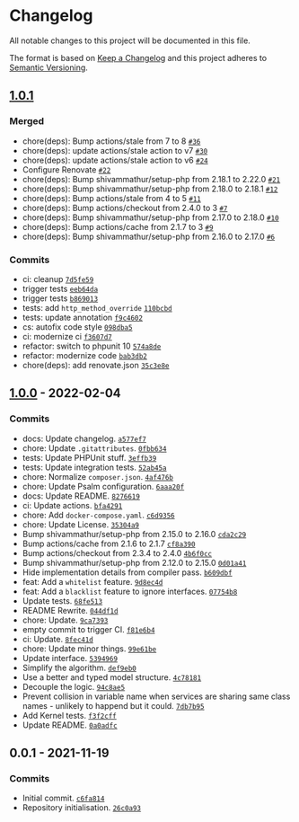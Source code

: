 # Changelog

All notable changes to this project will be documented in this file.

The format is based on [Keep a Changelog](https://keepachangelog.com/en/1.0.0/)
and this project adheres to [Semantic Versioning](https://semver.org/spec/v2.0.0.html).

## [1.0.1](https://github.com/loophp/service-alias-autoregister-bundle/compare/1.0.0...1.0.1)

### Merged

- chore(deps): Bump actions/stale from 7 to 8 [`#36`](https://github.com/loophp/service-alias-autoregister-bundle/pull/36)
- chore(deps): update actions/stale action to v7 [`#30`](https://github.com/loophp/service-alias-autoregister-bundle/pull/30)
- chore(deps): update actions/stale action to v6 [`#24`](https://github.com/loophp/service-alias-autoregister-bundle/pull/24)
- Configure Renovate [`#22`](https://github.com/loophp/service-alias-autoregister-bundle/pull/22)
- chore(deps): Bump shivammathur/setup-php from 2.18.1 to 2.22.0 [`#21`](https://github.com/loophp/service-alias-autoregister-bundle/pull/21)
- chore(deps): Bump shivammathur/setup-php from 2.18.0 to 2.18.1 [`#12`](https://github.com/loophp/service-alias-autoregister-bundle/pull/12)
- chore(deps): Bump actions/stale from 4 to 5 [`#11`](https://github.com/loophp/service-alias-autoregister-bundle/pull/11)
- chore(deps): Bump actions/checkout from 2.4.0 to 3 [`#7`](https://github.com/loophp/service-alias-autoregister-bundle/pull/7)
- chore(deps): Bump shivammathur/setup-php from 2.17.0 to 2.18.0 [`#10`](https://github.com/loophp/service-alias-autoregister-bundle/pull/10)
- chore(deps): Bump actions/cache from 2.1.7 to 3 [`#9`](https://github.com/loophp/service-alias-autoregister-bundle/pull/9)
- chore(deps): Bump shivammathur/setup-php from 2.16.0 to 2.17.0 [`#6`](https://github.com/loophp/service-alias-autoregister-bundle/pull/6)

### Commits

- ci: cleanup [`7d5fe59`](https://github.com/loophp/service-alias-autoregister-bundle/commit/7d5fe59c562fdcf289ee67abfe82ef171e31a810)
- trigger tests [`eeb64da`](https://github.com/loophp/service-alias-autoregister-bundle/commit/eeb64da1bd4e28d25ee4b2825095a71c6eed203b)
- trigger tests [`b869013`](https://github.com/loophp/service-alias-autoregister-bundle/commit/b8690130c5cc1da1aaf05c0c5437207eaf6f711d)
- tests: add `http_method_override` [`110bcbd`](https://github.com/loophp/service-alias-autoregister-bundle/commit/110bcbd1f84a326edace01037e1fc0ec9ac6ea51)
- tests: update annotation [`f9c4602`](https://github.com/loophp/service-alias-autoregister-bundle/commit/f9c46021320800f03eec78c24f1858199eb82c50)
- cs: autofix code style [`098dba5`](https://github.com/loophp/service-alias-autoregister-bundle/commit/098dba5ac2bfd960e5ebb93b6cd821efa052c322)
- ci: modernize ci [`f3607d7`](https://github.com/loophp/service-alias-autoregister-bundle/commit/f3607d719dfe834bc3814040636011e748e50143)
- refactor: switch to phpunit 10 [`574a8de`](https://github.com/loophp/service-alias-autoregister-bundle/commit/574a8de5718ade63e42d1ce81babab7e1cf39ce4)
- refactor: modernize code [`bab3db2`](https://github.com/loophp/service-alias-autoregister-bundle/commit/bab3db209b4ac084167298b182debac378ed111f)
- chore(deps): add renovate.json [`35c3e8e`](https://github.com/loophp/service-alias-autoregister-bundle/commit/35c3e8e27e094adf46714750ad02233a38187583)

## [1.0.0](https://github.com/loophp/service-alias-autoregister-bundle/compare/0.0.1...1.0.0) - 2022-02-04

### Commits

- docs: Update changelog. [`a577ef7`](https://github.com/loophp/service-alias-autoregister-bundle/commit/a577ef7e99567c7a95da720702f8e390897772d6)
- chore: Update `.gitattributes`. [`0fbb634`](https://github.com/loophp/service-alias-autoregister-bundle/commit/0fbb634795fab851bc26df4d77456d540b88efee)
- tests: Update PHPUnit stuff. [`3effb39`](https://github.com/loophp/service-alias-autoregister-bundle/commit/3effb3960c5bc037f2a89ace10924a8ba5c17c0d)
- tests: Update integration tests. [`52ab45a`](https://github.com/loophp/service-alias-autoregister-bundle/commit/52ab45a26e87bc5af0b2be63dccc761d8e53bfcd)
- chore: Normalize `composer.json`. [`4af476b`](https://github.com/loophp/service-alias-autoregister-bundle/commit/4af476b9178a8a3d54dff4689838d3bb05be7fe3)
- chore: Update Psalm configuration. [`6aaa20f`](https://github.com/loophp/service-alias-autoregister-bundle/commit/6aaa20f70fbeaae3358a68116b28f03c4c104150)
- docs: Update README. [`8276619`](https://github.com/loophp/service-alias-autoregister-bundle/commit/82766193da6fef8d919ee618bee7b4c8d32a4967)
- ci: Update actions. [`bfa4291`](https://github.com/loophp/service-alias-autoregister-bundle/commit/bfa42919510a268301b5ca10337766cc76d617ff)
- chore: Add `docker-compose.yaml`. [`c6d9356`](https://github.com/loophp/service-alias-autoregister-bundle/commit/c6d935691843a5f815716e18294d9527b26daf2a)
- chore: Update License. [`35304a9`](https://github.com/loophp/service-alias-autoregister-bundle/commit/35304a974f1749a67d854ec9e7c9cd410618a45a)
- Bump shivammathur/setup-php from 2.15.0 to 2.16.0 [`cda2c29`](https://github.com/loophp/service-alias-autoregister-bundle/commit/cda2c298d53589598352cead92a60fe5556bfa06)
- Bump actions/cache from 2.1.6 to 2.1.7 [`cf8a390`](https://github.com/loophp/service-alias-autoregister-bundle/commit/cf8a390a049beadfc771b346de19076a2fea916f)
- Bump actions/checkout from 2.3.4 to 2.4.0 [`4b6f0cc`](https://github.com/loophp/service-alias-autoregister-bundle/commit/4b6f0ccef6c3e75496a01ab131f5e31e359e3da9)
- Bump shivammathur/setup-php from 2.12.0 to 2.15.0 [`0d01a41`](https://github.com/loophp/service-alias-autoregister-bundle/commit/0d01a4106cf755ad3eefcbac69c7e6e38bc199e9)
- Hide implementation details from compiler pass. [`b609dbf`](https://github.com/loophp/service-alias-autoregister-bundle/commit/b609dbfd330f0efabaac2484bbb2fae1dd00b1cc)
- feat: Add a `whitelist` feature. [`9d8ec4d`](https://github.com/loophp/service-alias-autoregister-bundle/commit/9d8ec4d1193df0915d2800db31dc464761ba02c4)
- feat: Add a `blacklist` feature to ignore interfaces. [`07754b8`](https://github.com/loophp/service-alias-autoregister-bundle/commit/07754b862560c2bbf010ff5c55df68ac6ab685e3)
- Update tests. [`68fe513`](https://github.com/loophp/service-alias-autoregister-bundle/commit/68fe513a87f761e8dd00779860528d11b7a1b111)
- README Rewrite. [`044df1d`](https://github.com/loophp/service-alias-autoregister-bundle/commit/044df1dba7a9bc8a54aa8acfd3ff2061862ca19a)
- chore: Update. [`9ca7393`](https://github.com/loophp/service-alias-autoregister-bundle/commit/9ca739382df3f3b8e8622edc64016df5ae068010)
- empty commit to trigger CI. [`f81e6b4`](https://github.com/loophp/service-alias-autoregister-bundle/commit/f81e6b4098e941e49adfd47d9bab818719a5d14e)
- ci: Update. [`8fec41d`](https://github.com/loophp/service-alias-autoregister-bundle/commit/8fec41dfea8d0978ae5f4fab3dcfe3907667fce6)
- chore: Update minor things. [`99e61be`](https://github.com/loophp/service-alias-autoregister-bundle/commit/99e61be6f2fcfaa59759e5ee9bf72f66a2d42b21)
- Update interface. [`5394969`](https://github.com/loophp/service-alias-autoregister-bundle/commit/5394969ec403953c71e35330cc12197a2e3b618f)
- Simplify the algorithm. [`def9eb0`](https://github.com/loophp/service-alias-autoregister-bundle/commit/def9eb0282450ab19f284646ec2d2c05ecf8119c)
- Use a better and typed model structure. [`4c78181`](https://github.com/loophp/service-alias-autoregister-bundle/commit/4c781813bfcff5a5f62a19faa43786d5381f0850)
- Decouple the logic. [`94c8ae5`](https://github.com/loophp/service-alias-autoregister-bundle/commit/94c8ae58dc43f457bf89243a9f0aa1cdcab547d1)
- Prevent collision in variable name when services are sharing same class names - unlikely to happend but it could. [`7db7b95`](https://github.com/loophp/service-alias-autoregister-bundle/commit/7db7b953dd525e1c163f0fca7f3d298184d8a00d)
- Add Kernel tests. [`f3f2cff`](https://github.com/loophp/service-alias-autoregister-bundle/commit/f3f2cff5a0d253e13caf7015c7ad8e8cf1877e76)
- Update README. [`0a0adfc`](https://github.com/loophp/service-alias-autoregister-bundle/commit/0a0adfc8ea3f8a96c2a7b569b90c199ffc2c69af)

## 0.0.1 - 2021-11-19

### Commits

- Initial commit. [`c6fa814`](https://github.com/loophp/service-alias-autoregister-bundle/commit/c6fa814b8b09a91eb762302db9de266114e77449)
- Repository initialisation. [`26c0a93`](https://github.com/loophp/service-alias-autoregister-bundle/commit/26c0a93df983c6f11e5d5b42fc2b040c839798af)
